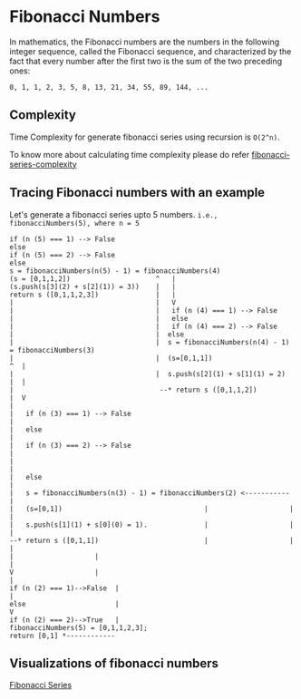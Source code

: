 # Fibonacci Numbers

In mathematics, the Fibonacci numbers are the numbers in the following integer sequence, called the Fibonacci sequence, and characterized by the fact that every number after the first two is the sum of the two preceding ones:

`0, 1, 1, 2, 3, 5, 8, 13, 21, 34, 55, 89, 144, ...`

## Complexity

Time Complexity for generate fibonacci series using recursion is `O(2^n)`. 

To know more about calculating time complexity please do refer [fibonacci-series-complexity](https://syedtousifahmed.medium.com/fibonacci-iterative-vs-recursive-5182d7783055)

## Tracing Fibonacci numbers with an example

Let's generate a fibonacci series upto 5 numbers. `i.e., fibonacciNumbers(5), where n = 5 `<br>

```
if (n (5) === 1) --> False
else 
if (n (5) === 2) --> False
else 
s = fibonacciNumbers(n(5) - 1) = fibonacciNumbers(4)
(s = [0,1,1,2])                     ^   |
(s.push(s[3](2) + s[2](1)) = 3))    |   |
return s ([0,1,1,2,3])              |   |
|                                   |   V
|                                   |   if (n (4) === 1) --> False
|                                   |   else 
|                                   |   if (n (4) === 2) --> False
|                                   |  else  
|                                   |  s = fibonacciNumbers(n(4) - 1) = fibonacciNumbers(3)
|                                   |  (s=[0,1,1])                           ^  |
|                                   |  s.push(s[2](1) + s[1](1) = 2)         |  |
|                                    --* return s ([0,1,1,2])                |  V
|                                                                            |   if (n (3) === 1) --> False
|                                                                            |   else 
|                                                                            |   if (n (3) === 2) --> False
|                                                                            |
|                                                                            |   else
|                                                                            |   s = fibonacciNumbers(n(3) - 1) = fibonacciNumbers(2) <-----------
|                                                                            |   (s=[0,1])                                   |                    |
|                                                                            |   s.push(s[1](1) + s[0](0) = 1).              |                    |            
|                                                                            --* return s ([0,1,1])                          |                    |
|                                                                                                                            |                    |
|                                                                                                                            V                    |
|                                                                                                                       if (n (2) === 1)-->False  |
|                                                                                                                       else                      |
V                                                                                                                       if (n (2) === 2)-->True   |
fibonacciNumbers(5) = [0,1,1,2,3];                                                                                      return [0,1] *------------
```

## Visualizations of fibonacci numbers

[Fibonacci Series](https://algorithm-visualizer.org/dynamic-programming/fibonacci-sequence)